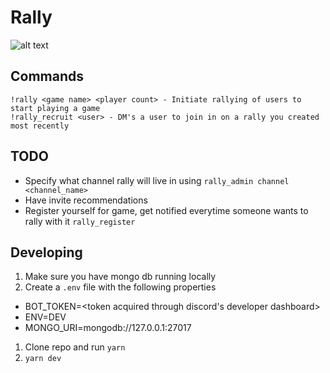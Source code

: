 # Rally

![alt text](https://i.imgur.com/9nHnFFk.png "Rally Logo")

## Commands

```
!rally <game name> <player count> - Initiate rallying of users to start playing a game
!rally_recruit <user> - DM's a user to join in on a rally you created most recently
```

## TODO

- Specify what channel rally will live in using `rally_admin channel <channel_name>`
- Have invite recommendations
- Register yourself for game, get notified everytime someone wants to rally with it `rally_register`

## Developing

1. Make sure you have mongo db running locally
1. Create a `.env` file with the following properties

- BOT_TOKEN=<token acquired through discord's developer dashboard>
- ENV=DEV
- MONGO_URI=mongodb://127.0.0.1:27017

1. Clone repo and run `yarn`
1. `yarn dev`
